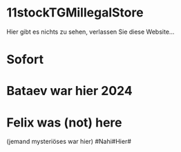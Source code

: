 # 11stockTGMillegalStore
Hier gibt es nichts zu sehen, verlassen Sie diese Website...
# Sofort
# Bataev war hier 2024
# Felix was (not) here
(jemand mysteriöses war hier)
#Nahi#Hier#
